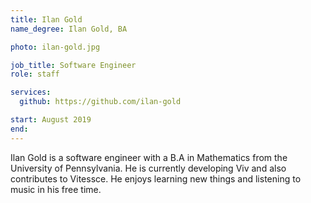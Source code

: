 ```yaml
---
title: Ilan Gold
name_degree: Ilan Gold, BA

photo: ilan-gold.jpg

job_title: Software Engineer
role: staff

services:
  github: https://github.com/ilan-gold

start: August 2019
end:
---
```

Ilan Gold is a software engineer with a B.A in Mathematics from the University of Pennsylvania. He is currently developing Viv and also contributes to Vitessce.  He enjoys learning new things and listening to music in his free time.
